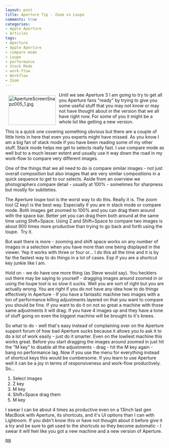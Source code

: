 ```yaml
---
layout: post
title: Aperture Tip - Zoom vs Loupe
comments: true
categories:
- Apple Aperture
- Articles
tags:
- Aperture
- Apple Aperture
- compare mode
- Loupe
- performance
- Stack Mode
- work-flow
- Workflow
- Zoom
---
```

<a rel="lightbox" href="/wp-content/uploads/2010/02/ApertureScreenSnapz005_1.jpg"><img title="ApertureScreenSnapz005_1.jpg" src="/wp-content/uploads/2010/02/.thumbs/.ApertureScreenSnapz005_1.jpg" border="0" alt="ApertureScreenSnapz005_1.jpg" hspace="10" vspace="10" width="150" height="94" align="left" /></a>Until we see Aperture 3 I am going to try to get all you Aperture fans "ready" by trying to give you some useful stuff that you may not know or may not have thought about in the version that we all have right now. For some of you it might be a whole lot like getting a new version.

This is a quick one covering something obvious but there are a couple of little hints in here that even you experts might have missed. As you know I am a big fan of stack mode if you have been reading some of my other stuff. Stack mode helps me get to selects really fast. I use compare mode as well but to a much lesser extent and usually use it way down the road in my work-flow to compare very different images.

One of the things that we all need to do is compare similar images - not just overall composition but also images that are very similar compositions in a quick sequence to get to our selects. Aside from an overview we photographers compare detail - usually at 100% - sometimes for sharpness but mostly for subtleties.

The Aperture loupe tool is the worst way to do this. Really it is. The zoom tool (Z key) is the best way. Especially if you are in stack mode or compare mode. Both images get zoomed to 100% and you can drag them around with the space bar. Better yet you can drag them both around at the same time using Shift+Space. Using Z and Shift+Space to compare two images is about 900 times more productive than trying to go back and forth using the loupe.  Try it.

But wait there is more - zooming and shift space works on any number of images in a selection when you have more than one being displayed in the viewer. Yep it works with three or four or... I do this all the time and it is by far the fastest way to do things in a lot of cases. Esp if you are a shortcut key junkie like I am.

Hold on - we do have one more thing (as Steve would say). You hecklers out there may be saying to yourself - dragging images around zoomed in or using the loupe tool is so slow it sucks. Well you are sort of right but you are actually wrong. You are right if you do not have any idea how to do things effectively in Aperture - If you have a fantastic machine two images with a ton of performance killing adjustments layered on that you want to compare you should be fine. If you want to do it on not so great a machine with those same adjustments it will drag. If you have 4 images up and they have a tone of stuff going on even the biggest machine will be brought to it's knees.

So what to do - well that's easy instead of complaining over on the Aperture support forum of how bad Aperture sucks because it allows you to ask it to do a lot of work easily - just do it smarter. Even on the lowliest machine this works great. Before you start dragging the images around zoomed in just hit the "M key" to disable all the adjustments - drag - hit the M key again - bang no performance lag. Now if you use the menu for everything instead of shortcut keys this would be cumbersome. If you learn to use Aperture well it can be a joy in terms of responsiveness and work-flow productively. So...
<ol>
	<li>Select images</li>
	<li>Z key</li>
	<li>M key</li>
	<li>Shift+Space drag them</li>
	<li>M key</li>
</ol>
I swear I can be about 4 times as productive even on a 13inch last gen MacBook with Aperture, its shortcuts, and it's UI options than I can with Lightroom. If you didn't know this or have not thought about it before give it a try and be sure to get used to the shortcuts so they become automatic - I swear it will feel like you got a new machine and a new version of Aperture.

RB